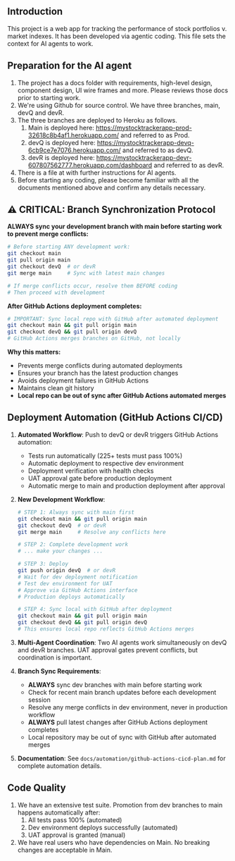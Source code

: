 ## Introduction
This project is a web app for tracking the performance of stock portfolios v. market indexes. It has been developed via agentic coding. This file sets the context for AI agents to work. 

## Preparation for the AI agent
1. The project has a docs folder with requirements, high-level design, component design, UI wire frames and more. Please reviews those docs prior to starting work. 
2. We're using Github for source control. We have three branches, main, devQ and devR. 
3. The three branches are deployed to Heroku as follows.
    1. Main is deployed here: https://mystocktrackerapp-prod-32618c8b4af1.herokuapp.com/
    and referred to as Prod. 
    2. devQ is deployed here: https://mystocktrackerapp-devq-6cb9ce7e7076.herokuapp.com/ and referred to as devQ. 
    3. devR is deployed here: https://mystocktrackerapp-devr-607807562777.herokuapp.com/dashboard and referred to as devR.
4. There is a file at with further instructions for AI agents. 
5. Before starting any coding, please become familiar with all the documents mentioned above and confirm any details necessary.

## ⚠️ CRITICAL: Branch Synchronization Protocol
**ALWAYS sync your development branch with main before starting work to prevent merge conflicts:**

```bash
# Before starting ANY development work:
git checkout main
git pull origin main
git checkout devQ  # or devR
git merge main     # Sync with latest main changes

# If merge conflicts occur, resolve them BEFORE coding
# Then proceed with development
```

**After GitHub Actions deployment completes:**
```bash
# IMPORTANT: Sync local repo with GitHub after automated deployment
git checkout main && git pull origin main
git checkout devQ && git pull origin devQ
# GitHub Actions merges branches on GitHub, not locally
```

**Why this matters:**
- Prevents merge conflicts during automated deployments
- Ensures your branch has the latest production changes
- Avoids deployment failures in GitHub Actions
- Maintains clean git history
- **Local repo can be out of sync after GitHub Actions automated merges**

## Deployment Automation (GitHub Actions CI/CD)
1. **Automated Workflow**: Push to devQ or devR triggers GitHub Actions automation:
   - Tests run automatically (225+ tests must pass 100%)
   - Automatic deployment to respective dev environment
   - Deployment verification with health checks
   - UAT approval gate before production deployment
   - Automatic merge to main and production deployment after approval

2. **New Development Workflow**:
   ```bash
   # STEP 1: Always sync with main first
   git checkout main && git pull origin main
   git checkout devQ  # or devR
   git merge main     # Resolve any conflicts here
   
   # STEP 2: Complete development work
   # ... make your changes ...
   
   # STEP 3: Deploy
   git push origin devQ  # or devR
   # Wait for dev deployment notification
   # Test dev environment for UAT
   # Approve via GitHub Actions interface
   # Production deploys automatically
   
   # STEP 4: Sync local with GitHub after deployment
   git checkout main && git pull origin main
   git checkout devQ && git pull origin devQ
   # This ensures local repo reflects GitHub Actions merges
   ```

3. **Multi-Agent Coordination**: Two AI agents work simultaneously on devQ and devR branches. UAT approval gates prevent conflicts, but coordination is important.

4. **Branch Sync Requirements**: 
   - **ALWAYS** sync dev branches with main before starting work
   - Check for recent main branch updates before each development session
   - Resolve any merge conflicts in dev environment, never in production workflow
   - **ALWAYS** pull latest changes after GitHub Actions deployment completes
   - Local repository may be out of sync with GitHub after automated merges

4. **Documentation**: See `docs/automation/github-actions-cicd-plan.md` for complete automation details.

## Code Quality
1. We have an extensive test suite. Promotion from dev branches to main happens automatically after:
    1. All tests pass 100% (automated)
    2. Dev environment deploys successfully (automated)
    3. UAT approval is granted (manual)
2. We have real users who have dependencies on Main. No breaking changes are acceptable in Main. 


